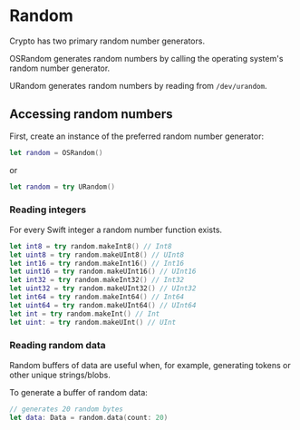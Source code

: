 # Random

Crypto has two primary random number generators.

OSRandom generates random numbers by calling the operating system's random number generator.

URandom generates random numbers by reading from `/dev/urandom`.

## Accessing random numbers

First, create an instance of the preferred random number generator:

```swift
let random = OSRandom()
```

or

```swift
let random = try URandom()
```

### Reading integers

For every Swift integer a random number function exists.

```swift
let int8 = try random.makeInt8() // Int8
let uint8 = try random.makeUInt8() // UInt8
let int16 = try random.makeInt16() // Int16
let uint16 = try random.makeUInt16() // UInt16
let int32 = try random.makeInt32() // Int32
let uint32 = try random.makeUInt32() // UInt32
let int64 = try random.makeInt64() // Int64
let uint64 = try random.makeUInt64() // UInt64
let int = try random.makeInt() // Int
let uint: = try random.makeUInt() // UInt
```

### Reading random data

Random buffers of data are useful when, for example, generating tokens or other unique strings/blobs.

To generate a buffer of random data:

```swift
// generates 20 random bytes
let data: Data = random.data(count: 20)
```
